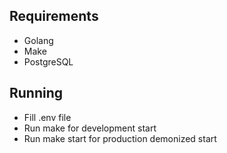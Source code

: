 ## Requirements

- Golang
- Make
- PostgreSQL

## Running
- Fill .env file
- Run make for development start
- Run make start for production demonized start
